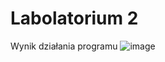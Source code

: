 # Labolatorium 2
Wynik działania programu
![image](https://github.com/user-attachments/assets/3eec2390-8809-49ca-a132-962030272935)
